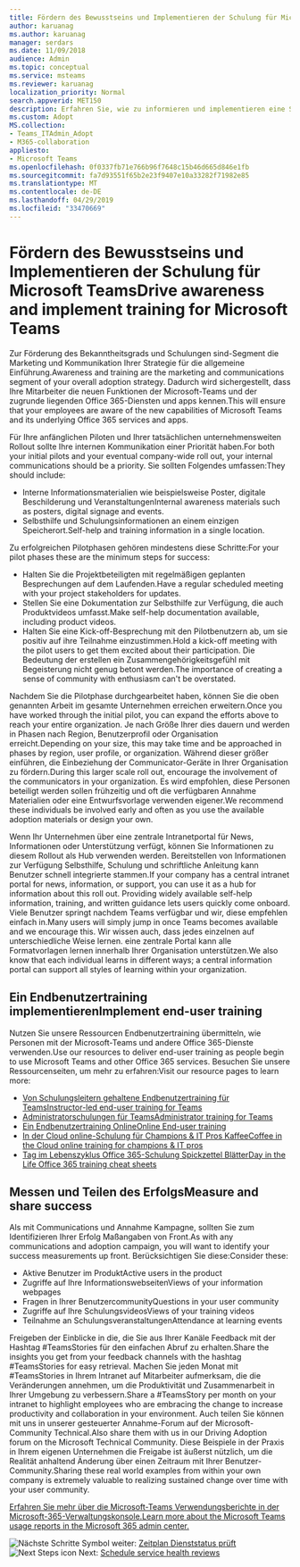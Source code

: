 ```yaml
---
title: Fördern des Bewusstseins und Implementieren der Schulung für Microsoft Teams
author: karuanag
ms.author: karuanag
manager: serdars
ms.date: 11/09/2018
audience: Admin
ms.topic: conceptual
ms.service: msteams
ms.reviewer: karuanag
localization_priority: Normal
search.appverid: MET150
description: Erfahren Sie, wie zu informieren und implementieren eine Schulung zur Annahme der Microsoft-Teams.
ms.custom: Adopt
MS.collection:
- Teams_ITAdmin_Adopt
- M365-collaboration
appliesto:
- Microsoft Teams
ms.openlocfilehash: 0f0337fb71e766b96f7648c15b46d665d846e1fb
ms.sourcegitcommit: fa7d93551f65b2e23f9407e10a33282f71982e85
ms.translationtype: MT
ms.contentlocale: de-DE
ms.lasthandoff: 04/29/2019
ms.locfileid: "33470669"
---
```

# <a name="drive-awareness-and-implement-training-for-microsoft-teams"></a><span data-ttu-id="df93c-103">Fördern des Bewusstseins und Implementieren der Schulung für Microsoft Teams</span><span class="sxs-lookup"><span data-stu-id="df93c-103">Drive awareness and implement training for Microsoft Teams</span></span>

<span data-ttu-id="df93c-104">Zur Förderung des Bekanntheitsgrads und Schulungen sind-Segment die Marketing und Kommunikation Ihrer Strategie für die allgemeine Einführung.</span><span class="sxs-lookup"><span data-stu-id="df93c-104">Awareness and training are the marketing and communications segment of your overall adoption strategy.</span></span> <span data-ttu-id="df93c-105">Dadurch wird sichergestellt, dass Ihre Mitarbeiter die neuen Funktionen der Microsoft-Teams und der zugrunde liegenden Office 365-Diensten und apps kennen.</span><span class="sxs-lookup"><span data-stu-id="df93c-105">This will ensure that your employees are aware of the new capabilities of Microsoft Teams and its underlying Office 365 services and apps.</span></span>
   
<span data-ttu-id="df93c-106">Für Ihre anfänglichen Piloten und Ihrer tatsächlichen unternehmensweiten Rollout sollte Ihre internen Kommunikation einer Priorität haben.</span><span class="sxs-lookup"><span data-stu-id="df93c-106">For both your initial pilots and your eventual company-wide roll out, your internal communications should be a priority.</span></span> <span data-ttu-id="df93c-107">Sie sollten Folgendes umfassen:</span><span class="sxs-lookup"><span data-stu-id="df93c-107">They should include:</span></span>

- <span data-ttu-id="df93c-108">Interne Informationsmaterialien wie beispielsweise Poster, digitale Beschilderung und Veranstaltungen</span><span class="sxs-lookup"><span data-stu-id="df93c-108">Internal awareness materials such as posters, digital signage and events.</span></span>
- <span data-ttu-id="df93c-109">Selbsthilfe und Schulungsinformationen an einem einzigen Speicherort.</span><span class="sxs-lookup"><span data-stu-id="df93c-109">Self-help and training information in a single location.</span></span>

<span data-ttu-id="df93c-110">Zu erfolgreichen Pilotphasen gehören mindestens diese Schritte:</span><span class="sxs-lookup"><span data-stu-id="df93c-110">For your pilot phases these are the minimum steps for success:</span></span>

- <span data-ttu-id="df93c-111">Halten Sie die Projektbeteiligten mit regelmäßigen geplanten Besprechungen auf dem Laufenden.</span><span class="sxs-lookup"><span data-stu-id="df93c-111">Have a regular scheduled meeting with your project stakeholders for updates.</span></span>
- <span data-ttu-id="df93c-112">Stellen Sie eine Dokumentation zur Selbsthilfe zur Verfügung, die auch Produktvideos umfasst.</span><span class="sxs-lookup"><span data-stu-id="df93c-112">Make self-help documentation available, including product videos.</span></span>
- <span data-ttu-id="df93c-113">Halten Sie eine Kick-off-Besprechung mit den Pilotbenutzern ab, um sie positiv auf ihre Teilnahme einzustimmen.</span><span class="sxs-lookup"><span data-stu-id="df93c-113">Hold a kick-off meeting with the pilot users to get them excited about their participation.</span></span> <span data-ttu-id="df93c-114">Die Bedeutung der erstellen ein Zusammengehörigkeitsgefühl mit Begeisterung nicht genug betont werden.</span><span class="sxs-lookup"><span data-stu-id="df93c-114">The importance of creating a sense of community with enthusiasm can't be overstated.</span></span>

<span data-ttu-id="df93c-115">Nachdem Sie die Pilotphase durchgearbeitet haben, können Sie die oben genannten Arbeit im gesamte Unternehmen erreichen erweitern.</span><span class="sxs-lookup"><span data-stu-id="df93c-115">Once you have worked through the initial pilot, you can expand the efforts above to reach your entire organization.</span></span> <span data-ttu-id="df93c-116">Je nach Größe Ihrer dies dauern und werden in Phasen nach Region, Benutzerprofil oder Organisation erreicht.</span><span class="sxs-lookup"><span data-stu-id="df93c-116">Depending on your size, this may take time and be approached in phases by region, user profile, or organization.</span></span> <span data-ttu-id="df93c-117">Während dieser größer einführen, die Einbeziehung der Communicator-Geräte in Ihrer Organisation zu fördern.</span><span class="sxs-lookup"><span data-stu-id="df93c-117">During this larger scale roll out, encourage the involvement of the communicators in your organization.</span></span> <span data-ttu-id="df93c-118">Es wird empfohlen, diese Personen beteiligt werden sollen frühzeitig und oft die verfügbaren Annahme Materialien oder eine Entwurfsvorlage verwenden eigener.</span><span class="sxs-lookup"><span data-stu-id="df93c-118">We recommend these individuals be involved early and often as you use the available adoption materials or design your own.</span></span>

<span data-ttu-id="df93c-119">Wenn Ihr Unternehmen über eine zentrale Intranetportal für News, Informationen oder Unterstützung verfügt, können Sie Informationen zu diesem Rollout als Hub verwenden werden. Bereitstellen von Informationen zur Verfügung Selbsthilfe, Schulung und schriftliche Anleitung kann Benutzer schnell integrierte stammen.</span><span class="sxs-lookup"><span data-stu-id="df93c-119">If your company has a central intranet portal for news, information, or support, you can use it as a hub for information about this roll out. Providing widely available self-help information, training, and written guidance lets users quickly come onboard.</span></span> <span data-ttu-id="df93c-120">Viele Benutzer springt nachdem Teams verfügbar und wir, diese empfehlen einfach in.</span><span class="sxs-lookup"><span data-stu-id="df93c-120">Many users will simply jump in once Teams becomes available and we encourage this.</span></span> <span data-ttu-id="df93c-121">Wir wissen auch, dass jedes einzelnen auf unterschiedliche Weise lernen. eine zentrale Portal kann alle Formatvorlagen lernen innerhalb Ihrer Organisation unterstützen.</span><span class="sxs-lookup"><span data-stu-id="df93c-121">We also know that each individual learns in different ways; a central information portal can support all styles of learning within your organization.</span></span>

## <a name="implement-end-user-training"></a><span data-ttu-id="df93c-122">Ein Endbenutzertraining implementieren</span><span class="sxs-lookup"><span data-stu-id="df93c-122">Implement end-user training</span></span>

<span data-ttu-id="df93c-123">Nutzen Sie unsere Ressourcen Endbenutzertraining übermitteln, wie Personen mit der Microsoft-Teams und andere Office 365-Dienste verwenden.</span><span class="sxs-lookup"><span data-stu-id="df93c-123">Use our resources to deliver end-user training as people begin to use Microsoft Teams and other Office 365 services.</span></span> <span data-ttu-id="df93c-124">Besuchen Sie unsere Ressourcenseiten, um mehr zu erfahren:</span><span class="sxs-lookup"><span data-stu-id="df93c-124">Visit our resource pages to learn more:</span></span>

- [<span data-ttu-id="df93c-125">Von Schulungsleitern gehaltene Endbenutzertraining für Teams</span><span class="sxs-lookup"><span data-stu-id="df93c-125">Instructor-led end-user training for Teams</span></span>](instructor-led-training-teams-landing-page.md)
- [<span data-ttu-id="df93c-126">Administratorschulungen für Teams</span><span class="sxs-lookup"><span data-stu-id="df93c-126">Administrator training for Teams</span></span>](itadmin-readiness.md)
- [<span data-ttu-id="df93c-127">Ein Endbenutzertraining Online</span><span class="sxs-lookup"><span data-stu-id="df93c-127">Online End-user training</span></span>](enduser-training.md)
- [<span data-ttu-id="df93c-128">In der Cloud online-Schulung für Champions & IT Pros Kaffee</span><span class="sxs-lookup"><span data-stu-id="df93c-128">Coffee in the Cloud online training for champions & IT pros</span></span>](https://aka.ms/CoffeeintheCloud) 
- [<span data-ttu-id="df93c-129">Tag im Lebenszyklus Office 365-Schulung Spickzettel Blätter</span><span class="sxs-lookup"><span data-stu-id="df93c-129">Day in the Life Office 365 training cheat sheets</span></span>](https://aka.ms/O365AdoptionTools)

## <a name="measure-and-share-success"></a><span data-ttu-id="df93c-130">Messen und Teilen des Erfolgs</span><span class="sxs-lookup"><span data-stu-id="df93c-130">Measure and share success</span></span>

<span data-ttu-id="df93c-131">Als mit Communications und Annahme Kampagne, sollten Sie zum Identifizieren Ihrer Erfolg Maßangaben von Front.</span><span class="sxs-lookup"><span data-stu-id="df93c-131">As with any communications and adoption campaign, you will want to identify your success measurements up front.</span></span> <span data-ttu-id="df93c-132">Berücksichtigen Sie diese:</span><span class="sxs-lookup"><span data-stu-id="df93c-132">Consider these:</span></span>

- <span data-ttu-id="df93c-133">Aktive Benutzer im Produkt</span><span class="sxs-lookup"><span data-stu-id="df93c-133">Active users in the product</span></span>
- <span data-ttu-id="df93c-134">Zugriffe auf Ihre Informationswebseiten</span><span class="sxs-lookup"><span data-stu-id="df93c-134">Views of your information webpages</span></span>
- <span data-ttu-id="df93c-135">Fragen in Ihrer Benutzercommunity</span><span class="sxs-lookup"><span data-stu-id="df93c-135">Questions in your user community</span></span>
- <span data-ttu-id="df93c-136">Zugriffe auf Ihre Schulungsvideos</span><span class="sxs-lookup"><span data-stu-id="df93c-136">Views of your training videos</span></span>
- <span data-ttu-id="df93c-137">Teilnahme an Schulungsveranstaltungen</span><span class="sxs-lookup"><span data-stu-id="df93c-137">Attendance at learning events</span></span>

<span data-ttu-id="df93c-138">Freigeben der Einblicke in die, die Sie aus Ihrer Kanäle Feedback mit der Hashtag #TeamsStories für den einfachen Abruf zu erhalten.</span><span class="sxs-lookup"><span data-stu-id="df93c-138">Share the insights you get from your feedback channels with the hashtag #TeamsStories for easy retrieval.</span></span> <span data-ttu-id="df93c-139">Machen Sie jeden Monat mit #TeamsStories in Ihrem Intranet auf Mitarbeiter aufmerksam, die die Veränderungen annehmen, um die Produktivität und Zusammenarbeit in Ihrer Umgebung zu verbessern.</span><span class="sxs-lookup"><span data-stu-id="df93c-139">Share a #TeamsStory per month on your intranet to highlight employees who are embracing the change to increase productivity and collaboration in your environment.</span></span> <span data-ttu-id="df93c-140">Auch teilen Sie können mit uns in unserer gesteuerter Annahme-Forum auf der Microsoft-Community Technical.</span><span class="sxs-lookup"><span data-stu-id="df93c-140">Also share them with us in our Driving Adoption forum on the Microsoft Technical Community.</span></span> <span data-ttu-id="df93c-141">Diese Beispiele in der Praxis in Ihrem eigenen Unternehmen die Freigabe ist äußerst nützlich, um die Realität anhaltend Änderung über einen Zeitraum mit Ihrer Benutzer-Community.</span><span class="sxs-lookup"><span data-stu-id="df93c-141">Sharing these real world examples from within your own company is extremely valuable to realizing sustained change over time with your user community.</span></span>

[<span data-ttu-id="df93c-142">Erfahren Sie mehr über die Microsoft-Teams Verwendungsberichte in der Microsoft-365-Verwaltungskonsole.</span><span class="sxs-lookup"><span data-stu-id="df93c-142">Learn more about the Microsoft Teams usage reports in the Microsoft 365 admin center.</span></span>](teams-activity-reports.md)

<span data-ttu-id="df93c-143">![Nächste Schritte Symbol](media/teams-adoption-next-icon.png) weiter: [Zeitplan Dienststatus prüft](teams-adoption-schedule-service-health-reviews.md)</span><span class="sxs-lookup"><span data-stu-id="df93c-143">![Next Steps icon](media/teams-adoption-next-icon.png) Next: [Schedule service health reviews](teams-adoption-schedule-service-health-reviews.md)</span></span>
